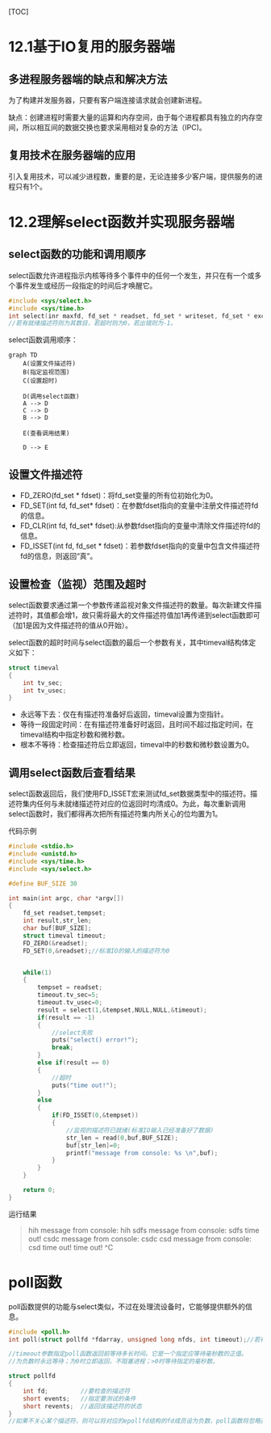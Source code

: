 [TOC]

# 12.1基于IO复用的服务器端

## 多进程服务器端的缺点和解决方法
为了构建并发服务器，只要有客户端连接请求就会创建新进程。

缺点：创建进程时需要大量的运算和内存空间，由于每个进程都具有独立的内存空间，所以相互间的数据交换也要求采用相对复杂的方法（IPC)。

## 复用技术在服务器端的应用
引入复用技术，可以减少进程数，重要的是，无论连接多少客户端，提供服务的进程只有1个。



# 12.2理解select函数并实现服务器端

## select函数的功能和调用顺序
select函数允许进程指示内核等待多个事件中的任何一个发生，并只在有一个或多个事件发生或经历一段指定的时间后才唤醒它。

``` C++
#include <sys/select.h>
#include <sys/time.h>
int select(inr maxfd, fd_set * readset, fd_set * writeset, fd_set * exceptset, const struct timeval * timeout);
//若有就绪描述符则为其数目，若超时则为0，若出错则为-1。
```

select函数调用顺序：
```mermaid
graph TD
    A(设置文件描述符) 
    B(指定监视范围) 
    C(设置超时)

    D(调用select函数)
    A --> D
    C --> D
    B --> D

    E(查看调用结果)

    D --> E
```


## 设置文件描述符
* FD_ZERO(fd_set * fdset)：将fd_set变量的所有位初始化为0。
* FD_SET(int fd, fd_set* fdset)：在参数fdset指向的变量中注册文件描述符fd的信息。
* FD_CLR(int fd, fd_set* fdset):从参数fdset指向的变量中清除文件描述符fd的信息。
* FD_ISSET(int fd, fd_set * fdset)：若参数fdset指向的变量中包含文件描述符fd的信息，则返回“真”。


## 设置检查（监视）范围及超时
select函数要求通过第一个参数传递监视对象文件描述符的数量。每次新建文件描述符时，其值都会增1，故只需将最大的文件描述符值加1再传递到select函数即可（加1是因为文件描述符的值从0开始）。

select函数的超时时间与select函数的最后一个参数有关，其中timeval结构体定义如下：
```C++
struct timeval
{
    int tv_sec;
    int tv_usec;
}
```
* 永远等下去：仅在有描述符准备好后返回，timeval设置为空指针。
* 等待一段固定时间：在有描述符准备好时返回，且时间不超过指定时间，在timeval结构中指定秒数和微秒数。
* 根本不等待：检查描述符后立即返回，timeval中的秒数和微秒数设置为0。


## 调用select函数后查看结果
select函数返回后，我们使用FD_ISSET宏来测试fd_set数据类型中的描述符。描述符集内任何与未就绪描述符对应的位返回时均清成0。为此，每次重新调用select函数时，我们都得再次把所有描述符集内所关心的位均置为1。


代码示例
```C++
#include <stdio.h>
#include <unistd.h>
#include <sys/time.h>
#include <sys/select.h>

#define BUF_SIZE 30

int main(int argc, char *argv[])
{
    fd_set readset,tempset;
    int result,str_len;
    char buf[BUF_SIZE];
    struct timeval timeout;
    FD_ZERO(&readset);
    FD_SET(0,&readset);//标准IO的输入的描述符为0


    while(1)
    {
        tempset = readset;
        timeout.tv_sec=5;
        timeout.tv_usec=0;
        result = select(1,&tempset,NULL,NULL,&timeout);
        if(result == -1)
        {
            //select失败
            puts("select() error!");
            break;
        }
        else if(result == 0)
        {
            //超时
            puts("time out!");
        }
        else
        {
            if(FD_ISSET(0,&tempset))
            {
                //监视的描述符已就绪(标准IO输入已经准备好了数据)
                str_len = read(0,buf,BUF_SIZE);
                buf[str_len]=0;
                printf("message from console: %s \n",buf);
            }
        }
    }

    return 0;
}
```

运行结果
> hih
> message from console: hih
> sdfs
> message from console: sdfs
> time out!
> csdc
> message from console: csdc
> csd
> message from console: csd
> time out!
> time out!
> ^C



# poll函数

poll函数提供的功能与select类似，不过在处理流设备时，它能够提供额外的信息。
```C++
#include <poll.h>
int poll(struct pollfd *fdarray, unsigned long nfds, int timeout);//若有就绪描述符则为其数目，若超时则为0，若出错则为-1。

//timeout参数指定poll函数返回前等待多长时间。它是一个指定应等待毫秒数的正值。
//为负数时永远等待；为0时立即返回，不阻塞进程；>0时等待指定的毫秒数。

struct pollfd
{
    int fd;         //要检查的描述符
    short events;   //指定要测试的条件
    short revents;  //返回该描述符的状态
}
//如果不关心某个描述符，则可以将对应的epollfd结构的fd成员设为负数，poll函数将忽略这样的pollfd结构的event成员，返回时将revent置0。
```